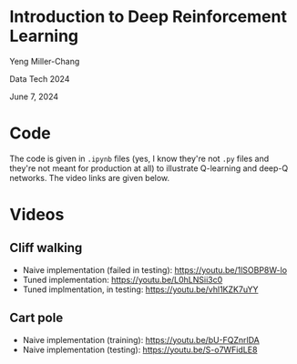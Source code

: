 # Introduction to Deep Reinforcement Learning

Yeng Miller-Chang

Data Tech 2024

June 7, 2024

# Code

The code is given in `.ipynb` files (yes, I know they're not `.py` files and they're not meant for production at all) to illustrate Q-learning and deep-Q networks. The video links are given below.

# Videos

## Cliff walking

* Naive implementation (failed in testing): https://youtu.be/1lSOBP8W-lo
* Tuned implementation: https://youtu.be/L0hLNSii3c0
* Tuned implmentation, in testing: https://youtu.be/vhl1KZK7uYY

## Cart pole

* Naive implementation (training): https://youtu.be/bU-FQZnrlDA
* Naive implementation (testing): https://youtu.be/S-o7WFidLE8
